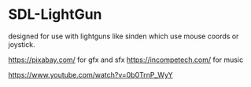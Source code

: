 # SDL-LightGun
designed for use with lightguns like sinden which use mouse coords or joystick.


https://pixabay.com/ for gfx and sfx
https://incompetech.com/ for music

https://www.youtube.com/watch?v=0b0TrnP_WyY
